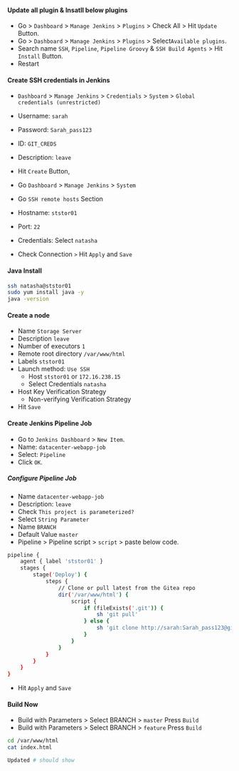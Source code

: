 #### Update all plugin & Insatll below plugins

- Go > `Dashboard` > `Manage Jenkins` > `Plugins` > Check All > Hit `Update` Button.
- Go > `Dashboard` > `Manage Jenkins` > `Plugins` > Select`Available plugins`.
- Search name `SSH`, `Pipeline`, `Pipeline Groovy` & `SSH Build Agents` > Hit `Install` Button.
- Restart

#### Create SSH credentials in Jenkins

- `Dashboard` > `Manage Jenkins` > `Credentials` > `System` > `Global credentials (unrestricted)`
- Username: `sarah`
- Password: `Sarah_pass123`
- ID: `GIT_CREDS`
- Description: `leave`
- Hit `Create` Button,

- Go `Dashboard` > `Manage Jenkins` > `System`
- Go `SSH remote hosts` Section
- Hostname: `ststor01`
- Port: `22`
- Credentials: Select `natasha`
- Check Connection `>` Hit `Apply` and `Save`

#### Java Install

```bash
ssh natasha@ststor01
sudo yum install java -y
java -version
```

#### Create a node

- Name `Storage Server`
- Description `leave`
- Number of executors `1`
- Remote root directory `/var/www/html`
- Labels `ststor01`
- Launch method: `Use SSH`
  - Host `ststor01` or `172.16.238.15`
  - Select Credentials `natasha`
- Host Key Verification Strategy
  - Non-verifying Verification Strategy
- Hit `Save`

#### Create Jenkins Pipeline Job

- Go to `Jenkins Dashboard` > `New Item`.
- Name: `datacenter-webapp-job`
- Select: `Pipeline`
- Click `OK`.

##### Configure Pipeline Job

- Name `datacenter-webapp-job`
- Description: `leave`
- Check `This project is parameterized?`
- Select `String Parameter`
- Name `BRANCH`
- Default Value `master`
- Pipeline > Pipeline script > `script` > paste below code.

```bash
pipeline {
    agent { label 'ststor01' }
    stages {
        stage('Deploy') {
            steps {
                // Clone or pull latest from the Gitea repo
                dir('/var/www/html') {
                    script {
                        if (fileExists('.git')) {
                            sh 'git pull'
                        } else {
                            sh 'git clone http://sarah:Sarah_pass123@git.stratos.xfusioncorp.com/sarah/web_app.git .'
                        }
                    }
                }
            }
        }
    }
}
```

- Hit `Apply` and `Save`

#### Build Now
- Build with Parameters > Select BRANCH > `master` Press `Build`
- Build with Parameters > Select BRANCH > `feature` Press `Build`

```bash
cd /var/www/html
cat index.html
```

```bash
Updated # should show
```
